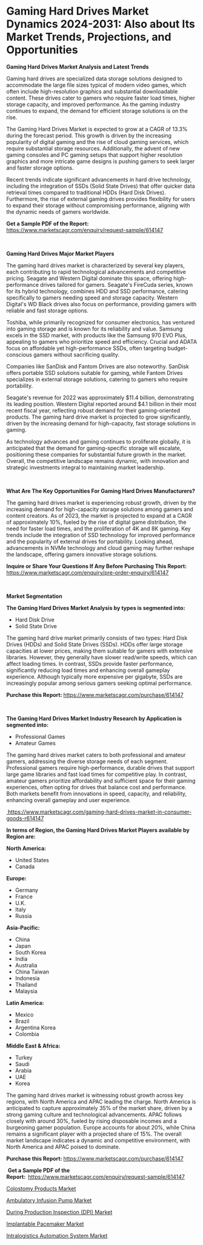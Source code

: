 <p><h1>Gaming Hard Drives Market Dynamics 2024-2031: Also about Its Market Trends, Projections, and Opportunities</h1></p><p><strong>Gaming Hard Drives Market Analysis and Latest Trends</strong></p>
<p><p>Gaming hard drives are specialized data storage solutions designed to accommodate the large file sizes typical of modern video games, which often include high-resolution graphics and substantial downloadable content. These drives cater to gamers who require faster load times, higher storage capacity, and improved performance. As the gaming industry continues to expand, the demand for efficient storage solutions is on the rise.</p><p>The Gaming Hard Drives Market is expected to grow at a CAGR of 13.3% during the forecast period. This growth is driven by the increasing popularity of digital gaming and the rise of cloud gaming services, which require substantial storage resources. Additionally, the advent of new gaming consoles and PC gaming setups that support higher resolution graphics and more intricate game designs is pushing gamers to seek larger and faster storage options.</p><p>Recent trends indicate significant advancements in hard drive technology, including the integration of SSDs (Solid State Drives) that offer quicker data retrieval times compared to traditional HDDs (Hard Disk Drives). Furthermore, the rise of external gaming drives provides flexibility for users to expand their storage without compromising performance, aligning with the dynamic needs of gamers worldwide.</p></p>
<p><strong>Get a Sample PDF of the Report:&nbsp;</strong> <a href="https://www.marketscagr.com/enquiry/request-sample/614147?utm_campaign=1186&utm_medium=2&utm_source=Github&utm_content=ia&utm_term=30092024&utm_id=gaming-hard-drives">https://www.marketscagr.com/enquiry/request-sample/614147</a></p>
<p>&nbsp;</p>
<p><strong>Gaming Hard Drives Major Market Players</strong></p>
<p><p>The gaming hard drives market is characterized by several key players, each contributing to rapid technological advancements and competitive pricing. Seagate and Western Digital dominate this space, offering high-performance drives tailored for gamers. Seagate's FireCuda series, known for its hybrid technology, combines HDD and SSD performance, catering specifically to gamers needing speed and storage capacity. Western Digital's WD Black drives also focus on performance, providing gamers with reliable and fast storage options.</p><p>Toshiba, while primarily recognized for consumer electronics, has ventured into gaming storage and is known for its reliability and value. Samsung excels in the SSD market, with products like the Samsung 970 EVO Plus, appealing to gamers who prioritize speed and efficiency. Crucial and ADATA focus on affordable yet high-performance SSDs, often targeting budget-conscious gamers without sacrificing quality.</p><p>Companies like SanDisk and Fantom Drives are also noteworthy. SanDisk offers portable SSD solutions suitable for gaming, while Fantom Drives specializes in external storage solutions, catering to gamers who require portability.</p><p>Seagate's revenue for 2022 was approximately $11.4 billion, demonstrating its leading position. Western Digital reported around $4.1 billion in their most recent fiscal year, reflecting robust demand for their gaming-oriented products. The gaming hard drive market is projected to grow significantly, driven by the increasing demand for high-capacity, fast storage solutions in gaming.</p><p>As technology advances and gaming continues to proliferate globally, it is anticipated that the demand for gaming-specific storage will escalate, positioning these companies for substantial future growth in the market. Overall, the competitive landscape remains dynamic, with innovation and strategic investments integral to maintaining market leadership.</p></p>
<p>&nbsp;</p>
<p><strong>What Are The Key Opportunities For Gaming Hard Drives Manufacturers?</strong></p>
<p><p>The gaming hard drives market is experiencing robust growth, driven by the increasing demand for high-capacity storage solutions among gamers and content creators. As of 2023, the market is projected to expand at a CAGR of approximately 10%, fueled by the rise of digital game distribution, the need for faster load times, and the proliferation of 4K and 8K gaming. Key trends include the integration of SSD technology for improved performance and the popularity of external drives for portability. Looking ahead, advancements in NVMe technology and cloud gaming may further reshape the landscape, offering gamers innovative storage solutions.</p></p>
<p><strong>Inquire or Share Your Questions If Any Before Purchasing This Report:</strong> <a href="https://www.marketscagr.com/enquiry/pre-order-enquiry/614147?utm_campaign=1186&utm_medium=2&utm_source=Github&utm_content=ia&utm_term=30092024&utm_id=gaming-hard-drives">https://www.marketscagr.com/enquiry/pre-order-enquiry/614147</a></p>
<p>&nbsp;</p>
<p><strong>Market Segmentation</strong></p>
<p><strong>The Gaming Hard Drives Market Analysis by types is segmented into:</strong></p>
<p><ul><li>Hard Disk Drive</li><li>Solid State Drive</li></ul></p>
<p><p>The gaming hard drive market primarily consists of two types: Hard Disk Drives (HDDs) and Solid State Drives (SSDs). HDDs offer large storage capacities at lower prices, making them suitable for gamers with extensive libraries. However, they generally have slower read/write speeds, which can affect loading times. In contrast, SSDs provide faster performance, significantly reducing load times and enhancing overall gameplay experience. Although typically more expensive per gigabyte, SSDs are increasingly popular among serious gamers seeking optimal performance.</p></p>
<p><strong>Purchase this Report:&nbsp;</strong><a href="https://www.marketscagr.com/purchase/614147?utm_campaign=1186&utm_medium=2&utm_source=Github&utm_content=ia&utm_term=30092024&utm_id=gaming-hard-drives">https://www.marketscagr.com/purchase/614147</a></p>
<p>&nbsp;</p>
<p><strong>The Gaming Hard Drives Market Industry Research by Application is segmented into:</strong></p>
<p><ul><li>Professional Games</li><li>Amateur Games</li></ul></p>
<p><p>The gaming hard drives market caters to both professional and amateur gamers, addressing the diverse storage needs of each segment. Professional gamers require high-performance, durable drives that support large game libraries and fast load times for competitive play. In contrast, amateur gamers prioritize affordability and sufficient space for their gaming experiences, often opting for drives that balance cost and performance. Both markets benefit from innovations in speed, capacity, and reliability, enhancing overall gameplay and user experience.</p></p>
<p><a href="https://www.marketscagr.com/gaming-hard-drives-market-in-consumer-goods-r614147?utm_campaign=1186&utm_medium=2&utm_source=Github&utm_content=ia&utm_term=30092024&utm_id=gaming-hard-drives">&nbsp;https://www.marketscagr.com/gaming-hard-drives-market-in-consumer-goods-r614147</a></p>
<p><strong>In terms of Region, the Gaming Hard Drives Market Players available by Region are:</strong></p>
<p>
    <p> <strong> North America: </strong>
        <ul>
            <li>United States</li>
            <li>Canada</li>
        </ul>
        </p> 
    <p> <strong> Europe: </strong>
        <ul>
            <li>Germany</li>
            <li>France</li>
            <li>U.K.</li>
            <li>Italy</li>
            <li>Russia</li>
        </ul>
        </p> 
    <p> <strong> Asia-Pacific: </strong>
        <ul>
            <li>China</li>
            <li>Japan</li>
            <li>South Korea</li>
            <li>India</li>
            <li>Australia</li>
            <li>China Taiwan</li>
            <li>Indonesia</li>
            <li>Thailand</li>
            <li>Malaysia</li>
        </ul>
        </p> 
    <p> <strong> Latin America: </strong>
        <ul>
            <li>Mexico</li>
            <li>Brazil</li>
            <li>Argentina Korea</li>
            <li>Colombia</li>
        </ul>
        </p> 
    <p> <strong> Middle East & Africa: </strong>
        <ul>
            <li>Turkey</li>
            <li>Saudi</li>
            <li>Arabia</li>
            <li>UAE</li>
            <li>Korea</li>
        </ul>
    </p>
    </p>
<p><p>The gaming hard drives market is witnessing robust growth across key regions, with North America and APAC leading the charge. North America is anticipated to capture approximately 35% of the market share, driven by a strong gaming culture and technological advancements. APAC follows closely with around 30%, fueled by rising disposable incomes and a burgeoning gamer population. Europe accounts for about 20%, while China remains a significant player with a projected share of 15%. The overall market landscape indicates a dynamic and competitive environment, with North America and APAC poised to dominate.</p></p>
<p><strong>Purchase this Report: </strong><a href="https://www.marketscagr.com/purchase/614147?utm_campaign=1186&utm_medium=2&utm_source=Github&utm_content=ia&utm_term=30092024&utm_id=gaming-hard-drives">https://www.marketscagr.com/purchase/614147</a></p>
<p>&nbsp;<strong>Get a Sample PDF of the Report:&nbsp;&nbsp;</strong><a href="https://www.marketscagr.com/enquiry/request-sample/614147?utm_campaign=1186&utm_medium=2&utm_source=Github&utm_content=ia&utm_term=30092024&utm_id=gaming-hard-drives">https://www.marketscagr.com/enquiry/request-sample/614147</a></p>
<p><strong></strong></p>
<p><p><a href="https://www.linkedin.com/pulse/what-influencing-future-colostomy-products-market-insights-pzqde?utm_campaign=1186&utm_medium=2&utm_source=Github&utm_content=ia&utm_term=30092024&utm_id=gaming-hard-drives">Colostomy Products Market</a></p><p><a href="https://www.linkedin.com/pulse/market-trends-global-ambulatory-infusion-pump-forecast-analysis-twpye?utm_campaign=1186&utm_medium=2&utm_source=Github&utm_content=ia&utm_term=30092024&utm_id=gaming-hard-drives">Ambulatory Infusion Pump Market</a></p><p><a href="https://issuu.com/reportprime-2/docs/during-production-inspection-dpi-ma_1c2165fd9744c9?utm_campaign=1186&utm_medium=2&utm_source=Github&utm_content=ia&utm_term=30092024&utm_id=gaming-hard-drives">During Production Inspection (DPI) Market</a></p><p><a href="https://www.linkedin.com/pulse/global-implantable-pacemaker-industry-research-report-k988e?utm_campaign=1186&utm_medium=2&utm_source=Github&utm_content=ia&utm_term=30092024&utm_id=gaming-hard-drives">Implantable Pacemaker Market</a></p><p><a href="https://issuu.com/reportprime-2/docs/intralogistics-automation-system-ma_7080f96276b56d?utm_campaign=1186&utm_medium=2&utm_source=Github&utm_content=ia&utm_term=30092024&utm_id=gaming-hard-drives">Intralogistics Automation System Market</a></p></p>